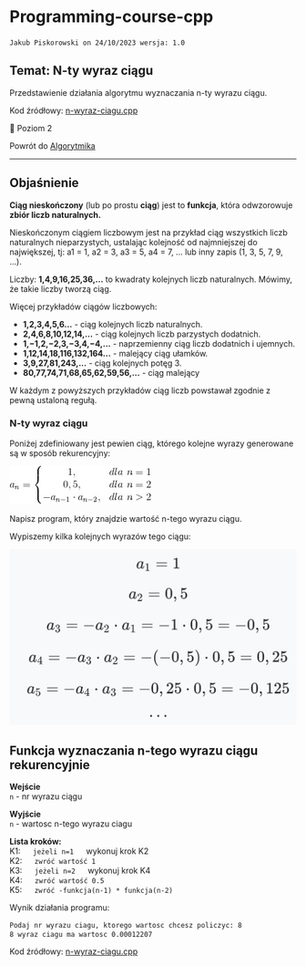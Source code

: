 # Programming-course-cpp

`Jakub Piskorowski on 24/10/2023 wersja: 1.0`

## Temat: N-ty wyraz ciągu

Przedstawienie działania algorytmu wyznaczania n-ty wyrazu ciągu.

Kod źródłowy:
[n-wyraz-ciagu.cpp](./n-wyraz-ciagu.cpp)

&#x1F4D7; Poziom 2

Powrót do [Algorytmika](/2-algorytmika/README.md)

---

## Objaśnienie

**Ciąg nieskończony** (lub po prostu **ciąg**) jest to **funkcja**, która odwzorowuje **zbiór liczb naturalnych.**

Nieskończonym ciągiem liczbowym jest na przykład ciąg wszystkich liczb naturalnych nieparzystych, ustalając kolejność od najmniejszej do największej, tj: a1 = 1, a2 = 3, a3 = 5, a4 = 7, ... lub inny zapis (1, 3, 5, 7, 9, ...).

Liczby: **1,4,9,16,25,36,...** to kwadraty kolejnych liczb naturalnych. Mówimy, że takie liczby tworzą ciąg.

Więcej przykładów ciągów liczbowych:
- **1,2,3,4,5,6...** - ciąg kolejnych liczb naturalnych.
- **2,4,6,8,10,12,14,...** - ciąg kolejnych liczb parzystych dodatnich.
- **1,−1,2,−2,3,−3,4,−4,...** - naprzemienny ciąg liczb dodatnich i ujemnych.
- **1,12,14,18,116,132,164...** - malejący ciąg ułamków.
- **3,9,27,81,243,...** - ciąg kolejnych potęg 3.
- **80,77,74,71,68,65,62,59,56,...** - ciąg malejący

W każdym z powyższych przykładów ciąg liczb powstawał zgodnie z pewną ustaloną regułą. 

### N-ty wyraz ciągu

Poniżej zdefiniowany jest pewien ciąg, którego kolejne wyrazy generowane są w sposób rekurencyjny:

![](./img/ciag-wzor.jpeg)

Napisz program, który znajdzie wartość n-tego wyrazu ciągu.

Wypiszemy kilka kolejnych wyrazów tego ciągu:

![kilka wyrazow ciagu](img/kilka-wyrazow-ciagu.png)

## Funkcja wyznaczania n-tego wyrazu ciągu rekurencyjnie

**Wejście** \
`n` - nr wyrazu ciągu

**Wyjście** \
`n` - wartosc n-tego wyrazu ciagu

**Lista kroków:**\
K1: &emsp; `jeżeli n=1` &emsp; wykonuj krok K2 \
K2: &emsp; `zwróć wartość 1` \
K3: &emsp; `jeżeli n=2` &emsp; wykonuj krok K4 \
K4: &emsp; `zwróć wartość 0.5` \
K5: &emsp; `zwróć -funkcja(n-1) * funkcja(n-2)`

Wynik działania programu:

```text
Podaj nr wyrazu ciagu, ktorego wartosc chcesz policzyc: 8
8 wyraz ciagu ma wartosc 0.00012207
```

Kod źródłowy: [n-wyraz-ciagu.cpp](n-wyraz-ciagu.cpp)

<!--
Źródło: [algorytm.edu.pl](https://www.algorytm.edu.pl/rekurencja-zadania/76-n-ty-wyraz-ciagu-2.html)
-->